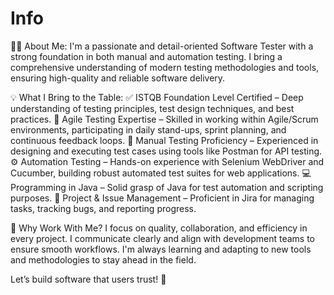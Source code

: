 # Info

👨‍💻 About Me:
I'm a passionate and detail-oriented Software Tester with a strong foundation in both manual and automation testing. I bring a comprehensive understanding of modern testing methodologies and tools, ensuring high-quality and reliable software delivery.


💡 What I Bring to the Table:
✅ ISTQB Foundation Level Certified – Deep understanding of testing principles, test design techniques, and best practices.
🔁 Agile Testing Expertise – Skilled in working within Agile/Scrum environments, participating in daily stand-ups, sprint planning, and continuous feedback loops.
🧪 Manual Testing Proficiency – Experienced in designing and executing test cases using tools like Postman for API testing.
⚙️ Automation Testing – Hands-on experience with Selenium WebDriver and Cucumber, building robust automated test suites for web applications.
💻 Programming in Java – Solid grasp of Java for test automation and scripting purposes.
🧩 Project & Issue Management – Proficient in Jira for managing tasks, tracking bugs, and reporting progress.


🤝 Why Work With Me?
I focus on quality, collaboration, and efficiency in every project.
I communicate clearly and align with development teams to ensure smooth workflows.
I'm always learning and adapting to new tools and methodologies to stay ahead in the field.


Let’s build software that users trust! 🚀